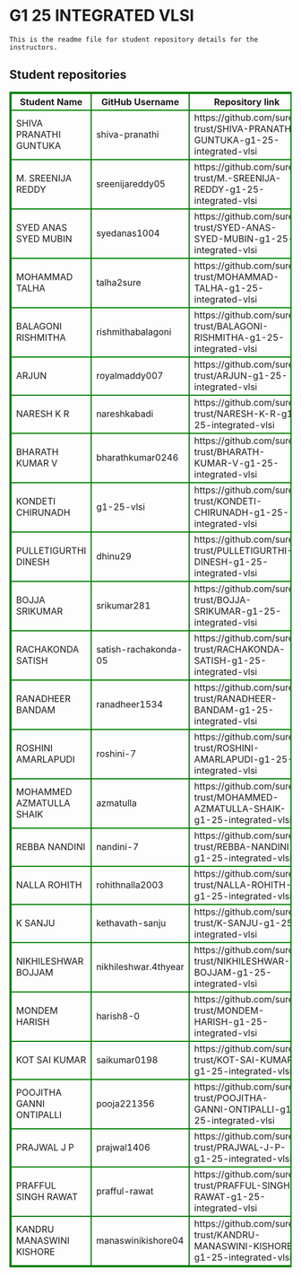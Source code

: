 # G1 25 INTEGRATED VLSI
    This is the readme file for student repository details for the instructors.
## Student repositories 
<table style="border : 2px solid green; width:100%;">
<tr >
<th style="border : 2px solid green;">Student Name</th>
<th style="border : 2px solid green;">GitHub Username</th>
<th style="border : 2px solid green;">Repository link</th>
</tr>
<tr style="border : 2px solid green;">
<td style="border : 2px solid green;">SHIVA PRANATHI GUNTUKA</td> 

<td style="border : 2px solid green;">shiva-pranathi</td> 

<td style="border : 2px solid green;">https://github.com/sure-trust/SHIVA-PRANATHI-GUNTUKA-g1-25-integrated-vlsi</td> 
</tr>

<tr style="border : 2px solid green;">
<td style="border : 2px solid green;">M. SREENIJA REDDY</td> 

<td style="border : 2px solid green;">sreenijareddy05</td> 

<td style="border : 2px solid green;">https://github.com/sure-trust/M.-SREENIJA-REDDY-g1-25-integrated-vlsi</td> 
</tr>

<tr style="border : 2px solid green;">
<td style="border : 2px solid green;">SYED ANAS SYED MUBIN</td> 

<td style="border : 2px solid green;">syedanas1004</td> 

<td style="border : 2px solid green;">https://github.com/sure-trust/SYED-ANAS-SYED-MUBIN-g1-25-integrated-vlsi</td> 
</tr>

<tr style="border : 2px solid green;">
<td style="border : 2px solid green;">MOHAMMAD TALHA</td> 

<td style="border : 2px solid green;">talha2sure</td> 

<td style="border : 2px solid green;">https://github.com/sure-trust/MOHAMMAD-TALHA-g1-25-integrated-vlsi</td> 
</tr>

<tr style="border : 2px solid green;">
<td style="border : 2px solid green;">BALAGONI RISHMITHA</td> 

<td style="border : 2px solid green;">rishmithabalagoni</td> 

<td style="border : 2px solid green;">https://github.com/sure-trust/BALAGONI-RISHMITHA-g1-25-integrated-vlsi</td> 
</tr>

<tr style="border : 2px solid green;">
<td style="border : 2px solid green;">ARJUN</td> 

<td style="border : 2px solid green;">royalmaddy007</td> 

<td style="border : 2px solid green;">https://github.com/sure-trust/ARJUN-g1-25-integrated-vlsi</td> 
</tr>

<tr style="border : 2px solid green;">
<td style="border : 2px solid green;">NARESH K R</td> 

<td style="border : 2px solid green;">nareshkabadi</td> 

<td style="border : 2px solid green;">https://github.com/sure-trust/NARESH-K-R-g1-25-integrated-vlsi</td> 
</tr>

<tr style="border : 2px solid green;">
<td style="border : 2px solid green;">BHARATH KUMAR V</td> 

<td style="border : 2px solid green;">bharathkumar0246</td> 

<td style="border : 2px solid green;">https://github.com/sure-trust/BHARATH-KUMAR-V-g1-25-integrated-vlsi</td> 
</tr>

<tr style="border : 2px solid green;">
<td style="border : 2px solid green;">KONDETI CHIRUNADH</td> 

<td style="border : 2px solid green;">g1-25-vlsi</td> 

<td style="border : 2px solid green;">https://github.com/sure-trust/KONDETI-CHIRUNADH-g1-25-integrated-vlsi</td> 
</tr>

<tr style="border : 2px solid green;">
<td style="border : 2px solid green;">PULLETIGURTHI DINESH</td> 

<td style="border : 2px solid green;">dhinu29</td> 

<td style="border : 2px solid green;">https://github.com/sure-trust/PULLETIGURTHI-DINESH-g1-25-integrated-vlsi</td> 
</tr>

<tr style="border : 2px solid green;">
<td style="border : 2px solid green;">BOJJA SRIKUMAR</td> 

<td style="border : 2px solid green;">srikumar281</td> 

<td style="border : 2px solid green;">https://github.com/sure-trust/BOJJA-SRIKUMAR-g1-25-integrated-vlsi</td> 
</tr>

<tr style="border : 2px solid green;">
<td style="border : 2px solid green;">RACHAKONDA SATISH</td> 

<td style="border : 2px solid green;">satish-rachakonda-05</td> 

<td style="border : 2px solid green;">https://github.com/sure-trust/RACHAKONDA-SATISH-g1-25-integrated-vlsi</td> 
</tr>

<tr style="border : 2px solid green;">
<td style="border : 2px solid green;">RANADHEER BANDAM</td> 

<td style="border : 2px solid green;">ranadheer1534</td> 

<td style="border : 2px solid green;">https://github.com/sure-trust/RANADHEER-BANDAM-g1-25-integrated-vlsi</td> 
</tr>

<tr style="border : 2px solid green;">
<td style="border : 2px solid green;">ROSHINI AMARLAPUDI</td> 

<td style="border : 2px solid green;">roshini-7</td> 

<td style="border : 2px solid green;">https://github.com/sure-trust/ROSHINI-AMARLAPUDI-g1-25-integrated-vlsi</td> 
</tr>

<tr style="border : 2px solid green;">
<td style="border : 2px solid green;">MOHAMMED AZMATULLA SHAIK</td> 

<td style="border : 2px solid green;">azmatulla</td> 

<td style="border : 2px solid green;">https://github.com/sure-trust/MOHAMMED-AZMATULLA-SHAIK-g1-25-integrated-vlsi</td> 
</tr>

<tr style="border : 2px solid green;">
<td style="border : 2px solid green;">REBBA NANDINI</td> 

<td style="border : 2px solid green;">nandini-7</td> 

<td style="border : 2px solid green;">https://github.com/sure-trust/REBBA-NANDINI-g1-25-integrated-vlsi</td> 
</tr>

<tr style="border : 2px solid green;">
<td style="border : 2px solid green;">NALLA ROHITH</td> 

<td style="border : 2px solid green;">rohithnalla2003</td> 

<td style="border : 2px solid green;">https://github.com/sure-trust/NALLA-ROHITH-g1-25-integrated-vlsi</td> 
</tr>

<tr style="border : 2px solid green;">
<td style="border : 2px solid green;">K SANJU</td> 

<td style="border : 2px solid green;">kethavath-sanju</td> 

<td style="border : 2px solid green;">https://github.com/sure-trust/K-SANJU-g1-25-integrated-vlsi</td> 
</tr>

<tr style="border : 2px solid green;">
<td style="border : 2px solid green;">NIKHILESHWAR BOJJAM</td> 

<td style="border : 2px solid green;">nikhileshwar.4thyear</td> 

<td style="border : 2px solid green;">https://github.com/sure-trust/NIKHILESHWAR-BOJJAM-g1-25-integrated-vlsi</td> 
</tr>

<tr style="border : 2px solid green;">
<td style="border : 2px solid green;">MONDEM HARISH</td> 

<td style="border : 2px solid green;">harish8-0</td> 

<td style="border : 2px solid green;">https://github.com/sure-trust/MONDEM-HARISH-g1-25-integrated-vlsi</td> 
</tr>

<tr style="border : 2px solid green;">
<td style="border : 2px solid green;">KOT SAI KUMAR</td> 

<td style="border : 2px solid green;">saikumar0198</td> 

<td style="border : 2px solid green;">https://github.com/sure-trust/KOT-SAI-KUMAR-g1-25-integrated-vlsi</td> 
</tr>

<tr style="border : 2px solid green;">
<td style="border : 2px solid green;">POOJITHA GANNI ONTIPALLI</td> 

<td style="border : 2px solid green;">pooja221356</td> 

<td style="border : 2px solid green;">https://github.com/sure-trust/POOJITHA-GANNI-ONTIPALLI-g1-25-integrated-vlsi</td> 
</tr>

<tr style="border : 2px solid green;">
<td style="border : 2px solid green;">PRAJWAL J P</td> 

<td style="border : 2px solid green;">prajwal1406</td> 

<td style="border : 2px solid green;">https://github.com/sure-trust/PRAJWAL-J-P-g1-25-integrated-vlsi</td> 
</tr>

<tr style="border : 2px solid green;">
<td style="border : 2px solid green;">PRAFFUL SINGH RAWAT</td> 

<td style="border : 2px solid green;">prafful-rawat</td> 

<td style="border : 2px solid green;">https://github.com/sure-trust/PRAFFUL-SINGH-RAWAT-g1-25-integrated-vlsi</td> 
</tr>

<tr style="border : 2px solid green;">
<td style="border : 2px solid green;">KANDRU MANASWINI KISHORE</td> 

<td style="border : 2px solid green;">manaswinikishore04</td> 

<td style="border : 2px solid green;">https://github.com/sure-trust/KANDRU-MANASWINI-KISHORE-g1-25-integrated-vlsi</td> 
</tr>
